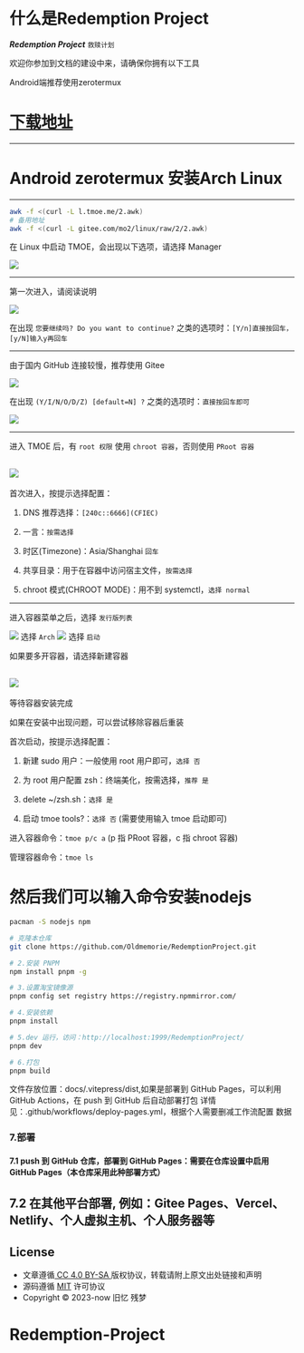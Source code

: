 # 什么是Redemption Project
***Redemption Project***
`救赎计划`

欢迎你参加到文档的建设中来，请确保你拥有以下工具

Android端推荐使用zerotermux 

# [下载地址](https://d.icdown.club/repository/main/ZeroTermux/)

---
# Android zerotermux 安装Arch Linux
---

```sh
awk -f <(curl -L l.tmoe.me/2.awk)
# 备用地址
awk -f <(curl -L gitee.com/mo2/linux/raw/2/2.awk)
```


在 Linux 中启动 TMOE，会出现以下选项，请选择 Manager

![](https://cdn.jsdelivr.net/gh/Oldmemorie/PicPlus@main/2023/11/28/1.jpg)

---

第一次进入，请阅读说明

![](https://cdn.jsdelivr.net/gh/Oldmemorie/PicPlus@main/2023/11/28/2.jpg)

在出现 `您要继续吗? Do you want to continue?` 之类的选项时：`[Y/n]直接按回车，[y/N]输入y再回车`

---

由于国内 GitHub 连接较慢，推荐使用 Gitee

![](https://cdn.jsdelivr.net/gh/Oldmemorie/PicPlus@main/2023/11/28/3.jpg)


在出现 `(Y/I/N/O/D/Z) [default=N] ?` 之类的选项时：`直接按回车即可`

![](https://cdn.jsdelivr.net/gh/Oldmemorie/PicPlus@main/2023/11/28/4.jpg)

---

进入 TMOE 后，有 `root 权限` 使用 `chroot 容器`，否则使用 `PRoot 容器`

![](https://cdn.jsdelivr.net/gh/Oldmemorie/PicPlus@main/2023/11/28/5.jpg)
---

首次进入，按提示选择配置：

1. DNS 推荐选择：`[240c::6666](CFIEC)`

2. 一言：`按需选择`

3. 时区(Timezone)：Asia/Shanghai `回车`

4. 共享目录：用于在容器中访问宿主文件，`按需选择`

5. chroot 模式(CHROOT MODE)：用不到 systemctl，`选择 normal`

---

进入容器菜单之后，选择 `发行版列表`

![](https://cdn.jsdelivr.net/gh/Oldmemorie/PicPlus@main/2023/11/28/6.jpg)
选择 `Arch`
![](https://cdn.jsdelivr.net/gh/Oldmemorie/PicPlus@main/2023/11/28/7.jpg)
选择 `启动`


如果要多开容器，请选择新建容器

![](https://cdn.jsdelivr.net/gh/Oldmemorie/PicPlus@main/2023/11/28/8.jpg)
---

等待容器安装完成


如果在安装中出现问题，可以尝试移除容器后重装



首次启动，按提示选择配置：

1. 新建 sudo 用户：一般使用 root 用户即可，`选择 否`

2. 为 root 用户配置 zsh：终端美化，按需选择，`推荐 是`

3. delete ~/zsh.sh：`选择 是`

4. 启动 tmoe tools?：`选择 否` (需要使用输入 tmoe 启动即可)


进入容器命令：`tmoe p/c a` (p 指 PRoot 容器，c 指 chroot 容器)

管理容器命令：`tmoe ls`

# 然后我们可以输入命令安装nodejs
```sh
pacman -S nodejs npm
```

```sh
# 克隆本仓库
git clone https://github.com/Oldmemorie/RedemptionProject.git

# 2.安装 PNPM
npm install pnpm -g

# 3.设置淘宝镜像源
pnpm config set registry https://registry.npmmirror.com/

# 4.安装依赖
pnpm install

# 5.dev 运行，访问：http://localhost:1999/RedemptionProject/
pnpm dev

# 6.打包
pnpm build
```

 文件存放位置：docs/.vitepress/dist,如果是部署到 GitHub Pages，可以利用 GitHub Actions，在 push 到 GitHub 后自动部署打包
 详情见：.github/workflows/deploy-pages.yml，根据个人需要删减工作流配置
 数据

### 7.部署
#### 7.1 push 到 GitHub 仓库，部署到 GitHub Pages：需要在仓库设置中启用 GitHub Pages（本仓库采用此种部署方式）
## 7.2 在其他平台部署, 例如：Gitee Pages、Vercel、Netlify、个人虚拟主机、个人服务器等



## License

- 文章遵循[ CC 4.0 BY-SA ](http://creativecommons.org/licenses/by-sa/4.0/)版权协议，转载请附上原文出处链接和声明
- 源码遵循 [MIT](https://github.com/Oldmemorie/Oldmemorie.github.io/blob/main/LICENSE) 许可协议
- Copyright © 2023-now 旧忆 残梦
# Redemption-Project
